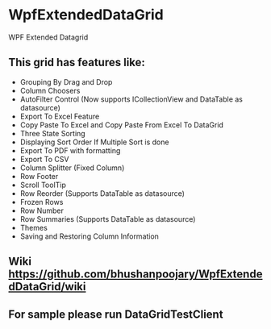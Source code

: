 # WpfExtendedDataGrid
WPF Extended Datagrid

## This grid has features like:

- Grouping By Drag and Drop
- Column Choosers
- AutoFilter Control (Now supports ICollectionView and DataTable as datasource)
- Export To Excel Feature
- Copy Paste To Excel and Copy Paste From Excel To DataGrid
- Three State Sorting
- Displaying Sort Order If Multiple Sort is done
- Export To PDF with formatting
- Export To CSV
- Column Splitter (Fixed Column)
- Row Footer
- Scroll ToolTip
- Row Reorder (Supports DataTable as datasource)
- Frozen Rows
- Row Number
- Row Summaries (Supports DataTable as datasource)
- Themes
- Saving and Restoring Column Information

## Wiki https://github.com/bhushanpoojary/WpfExtendedDataGrid/wiki

## For sample please run DataGridTestClient
